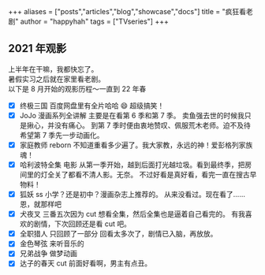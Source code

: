 +++
aliases = ["posts","articles","blog","showcase","docs"]
title = "疯狂看老剧"
author = "happyhah"
tags = ["TVseries"]
+++

## 2021 年观影

上半年在干嘛，我都快忘了。<br>
暑假实习之后就在家里看老剧。<br>
以下是 8 月开始的观影历程～一直到 22 年春<br>

<!--more-->

- [x] 终极三国
      百度网盘里有全片哈哈 😄
      超级搞笑！
- [x] JoJo 漫画系列全讲解
      主要是在看第 6 季和第 7 季。
      卖鱼强去世的时候我只是揪心，并没有痛心。
      到第 7 季时便由衷地赞叹、佩服荒木老师。迫不及待希望第 7 季先一步动画化。
- [x] 家庭教师 reborn
      不知道重看多少遍了。我大家教，永远的神！爱彭格列家族魂！
- [x] 哈利波特全集 电影
      从第一季开始，越到后面打光越垃圾。看到最终季，把房间里的灯全关了都看不清人影。无奈。
      不过好看是真好看，看完一直在搜古早物料！
- [x] 狐妖 ss
      小学？还是初中？漫画杂志上推荐的。
      从来没看过。现在看了……恩，就那样吧
- [x] 犬夜叉
      三番五次因为 cut 想看全集，然后全集也是逼着自己看完的。
      有我喜欢的剧情，下次回顾还是看 cut 吧。
- [x] 全职猎人 只回顾了一部分
      回看太多次了，剧情已入脑，再放放。
- [x] 金色琴弦
      来听音乐的
- [x] 兄弟战争
      做梦动画
- [x] 达子的春天 cut
      前面好看啊，男主有点丑。
